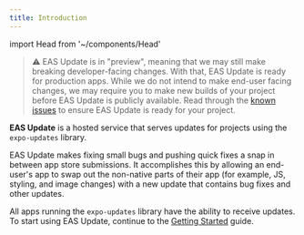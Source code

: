 ```yaml
---
title: Introduction
---
```


import Head from '~/components/Head'

<Head title="Introduction to EAS Update - Expo Documentation" />

> ⚠️ EAS Update is in "preview", meaning that we may still make breaking developer-facing changes. With that, EAS Update is ready for production apps. While we do not intend to make end-user facing changes, we may require you to make new builds of your project before EAS Update is publicly available. Read through the [known issues](/eas-update/known-issues) to ensure EAS Update is ready for your project.

**EAS Update** is a hosted service that serves updates for projects using the `expo-updates` library.

EAS Update makes fixing small bugs and pushing quick fixes a snap in between app store submissions. It accomplishes this by allowing an end-user's app to swap out the non-native parts of their app (for example, JS, styling, and image changes) with a new update that contains bug fixes and other updates.

All apps running the `expo-updates` library have the ability to receive updates. To start using EAS Update, continue to the [Getting Started](/eas-update/getting-started.md) guide.
